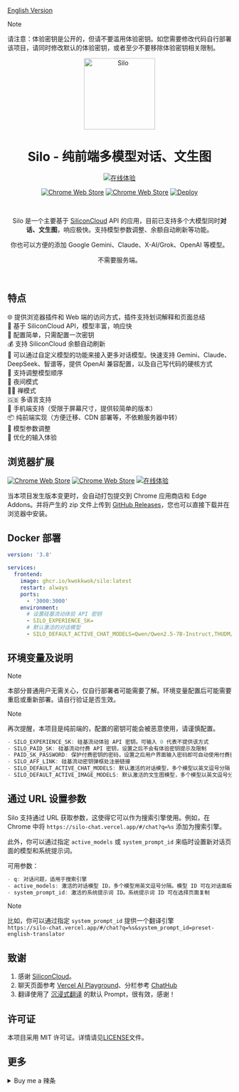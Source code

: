 [English Version](https://github.com/KwokKwok/Silo/blob/main/README_EN.md)

> [!NOTE]
> 请注意：体验密钥是公开的，但请不要滥用体验密钥。如您需要修改代码自行部署该项目，请同时修改默认的体验密钥，或者至少不要移除体验密钥相关限制。

<p align="center"><a href="https://silo-chat.vercel.app" target="_blank" rel="noreferrer noopener"><img style="width:160px" alt="Silo" src="https://silo-chat.vercel.app/logo.svg"></a></p>
<h1 align="center">Silo - 纯前端多模型对话、文生图</h1>

<p align="center"><a target="_blank" rel="noreferrer noopener" href="https://silo-chat.vercel.app"><img alt="在线体验" src="https://img.shields.io/badge/在线体验-112418.svg?&style=for-the-badge&logo=safari&logoColor=white"></a></p>
<p align="center"><a rel="noreferrer noopener" target="_blank" href="https://chromewebstore.google.com/detail/nakohnjaacfmjiodegibhnepfmioejln"><img alt="Chrome Web Store" src="https://img.shields.io/badge/安装 Chrome 扩展-141e24.svg?&style=for-the-badge&logo=google-chrome&logoColor=white"></a> <a rel="noreferrer noopener" target="_blank" href="https://microsoftedge.microsoft.com/addons/detail/silo-siliconcloud-api-p/kjfjhcmdndibdlfofffhoehailbdlbod"><img alt="Chrome Web Store" src="https://img.shields.io/badge/安装 Edge 扩展-141e24.svg?&style=for-the-badge&logo=microsoft-edge&logoColor=white"></a> 
<a target="_blank" rel="noreferrer noopener" href="https://vercel.com/new/clone?repository-url=https%3A%2F%2Fgithub.com%2FKwokKwok%2FSilo.git&project-name=silo&repository-name=silo&env=SILO_EXPERIENCE_SK&envDescription=%E8%BE%93%E5%85%A5%200%20%E8%A1%A8%E7%A4%BA%E4%B8%8D%E6%8F%90%E4%BE%9B%E4%BD%93%E9%AA%8C%E5%AF%86%E9%92%A5%E6%96%B9%E5%BC%8F%E8%AE%BF%E9%97%AE%EF%BC%8C%E6%9B%B4%E5%A4%9A%E7%8E%AF%E5%A2%83%E5%8F%98%E9%87%8F%E5%8F%AF%E6%9F%A5%E7%9C%8B%20GitHub%20README%20%E8%AF%B4%E6%98%8E&envLink=https%3A%2F%2Fgithub.com%2FKwokKwok%2FSilo%3Ftab%3Dreadme-ov-file%23%E7%8E%AF%E5%A2%83%E5%8F%98%E9%87%8F%E5%8F%8A%E8%AF%B4%E6%98%8E"><img alt="Deploy" src="https://img.shields.io/badge/部署到 Vercel-000000?style=for-the-badge&logo=vercel&logoColor=white"></a></p>

<br/>
<p align="center">Silo 是一个主要基于  <a target="_blank" href="https://siliconflow.cn/zh-cn/siliconcloud" target="_blank">SiliconCloud</a>  API 的应用，目前已支持多个大模型同时<b>对话、文生图</b>，响应极快。支持模型参数调整、余额自动刷新等功能。</p>
<p align="center">你也可以方便的添加 Google Gemini、Claude、X-AI/Grok、OpenAI 等模型。</p>
<p align="center">不需要服务端。</p>
<br/>

## 特点

🌐 提供浏览器插件和 Web 端的访问方式，插件支持划词解释和页面总结<br>
🚀 基于 SiliconCloud API，模型丰富，响应快<br>
🔑 配置简单，只需配置一次密钥<br>
💰 支持 SiliconCloud 余额自动刷新<br>
🧩 可以通过自定义模型的功能来接入更多对话模型。快速支持 Gemini、Claude、DeepSeek、智谱等，提供 OpenAI 兼容配置，以及自己写代码的硬核方式<br>
🔄 支持调整模型顺序<br>
🌙 夜间模式<br>
🧘‍♂️ 禅模式<br>
🇬🇧 多语言支持 <br>
📱 手机端支持（受限于屏幕尺寸，提供较简单的版本）<br>
📦 纯前端实现（方便迁移、CDN 部署等，不依赖服务器中转）<br>
🔧 模型参数调整<br>
💬 优化的输入体验<br>

<!-- ![dark](./docs/dark.png)
![light](./docs/light.png)
<img src="./docs/mobile.jpg" alt="mobile" width="250"> -->

## 浏览器扩展

<p align="left"><a target="_blank" rel="noreferrer noopener" href="https://chromewebstore.google.com/detail/nakohnjaacfmjiodegibhnepfmioejln"><img alt="Chrome Web Store" src="https://img.shields.io/badge/安装 Chrome 扩展-141e24.svg?&style=for-the-badge&logo=google-chrome&logoColor=white"></a>
<a rel="noreferrer noopener" target="_blank" href="https://microsoftedge.microsoft.com/addons/detail/silo-siliconcloud-api-p/kjfjhcmdndibdlfofffhoehailbdlbod"><img alt="Chrome Web Store" src="https://img.shields.io/badge/安装 Edge 扩展-141e24.svg?&style=for-the-badge&logo=microsoft-edge&logoColor=white"></a> 
<a target="_blank" rel="noreferrer noopener" href="https://github.com/KwokKwok/SiloChat/releases"><img alt="在线体验" src="https://img.shields.io/badge/RELEASES-181717.svg?&style=for-the-badge&logo=github&logoColor=white"></a></p>

当本项目发生版本变更时，会自动打包提交到 Chrome 应用商店和 Edge Addons。并将产生的 zip 文件上传到 [GitHub Releases](https://github.com/KwokKwok/SiloChat/releases)，您也可以直接下载并在浏览器中安装。

## Docker 部署

```yaml
version: '3.8'

services:
  frontend:
    image: ghcr.io/kwokkwok/silo:latest
    restart: always
    ports:
      - '3000:3000'
    environment:
      # 设置硅基流动体验 API 密钥
      - SILO_EXPERIENCE_SK=
      # 默认激活的对话模型
      - SILO_DEFAULT_ACTIVE_CHAT_MODELS=Qwen/Qwen2.5-7B-Instruct,THUDM/glm-4-9b-chat,01-ai/Yi-1.5-9B-Chat-16K
```

## 环境变量及说明

> [!NOTE]
> 本部分普通用户无需关心，仅自行部署者可能需要了解。环境变量配置后可能需要重启或重新部署。请自行验证是否生效。

> [!NOTE]
> 再次提醒，本项目是纯前端的，配置的密钥可能会被恶意使用，请谨慎配置。

```js
- SILO_EXPERIENCE_SK: 硅基流动体验 API 密钥。可输入 0 代表不提供该方式
- SILO_PAID_SK: 硅基流动付费 API 密钥，设置之后不会有体验密钥提示及限制
- PAID_SK_PASSWORD: 保护付费密钥的密码，设置之后用户界面输入密码即可自动使用付费密钥。设置 SILO_PAID_SK 时强烈建议同时设置该变量。请注意，该变量不以 SILO_ 开头
- SILO_AFF_LINK: 硅基流动密钥弹框处注册链接
- SILO_DEFAULT_ACTIVE_CHAT_MODELS: 默认激活的对话模型，多个模型以英文逗号分隔
- SILO_DEFAULT_ACTIVE_IMAGE_MODELS: 默认激活的文生图模型，多个模型以英文逗号分隔
```

## 通过 URL 设置参数

Silo 支持通过 URL 获取参数，这使得它可以作为搜索引擎使用。例如，在 Chrome 中将 `https://silo-chat.vercel.app/#/chat?q=%s` 添加为搜索引擎。

此外，你可以通过指定 `active_models` 或 `system_prompt_id` 来临时设置新对话页面的模型和系统提示词。

可用参数：

```js
- q: 对话问题，适用于搜索引擎
- active_models: 激活的对话模型 ID，多个模型用英文逗号分隔。模型 ID 可在对话面板中复制
- system_prompt_id: 激活的系统提示词 ID。系统提示词 ID 可在选择页面复制
```

> [!NOTE]
> 比如，你可以通过指定 `system_prompt_id` 提供一个翻译引擎<br>`https://silo-chat.vercel.app/#/chat?q=%s&system_prompt_id=preset-english-translator`

## 致谢

1. 感谢 [SiliconCloud](https://siliconflow.cn/zh-cn/siliconcloud)。
1. 聊天页面参考 [Vercel AI Playground](https://sdk.vercel.ai/playground)、分栏参考 [ChatHub](https://chathub.gg/)
1. 翻译使用了 [沉浸式翻译](https://immersivetranslate.com/zh-Hans/) 的默认 Prompt，很有效，感谢！

## 许可证

本项目采用 MIT 许可证。详情请见[LICENSE](LICENSE)文件。

## 更多

<details>
<summary>Buy me a 辣条</summary>

### Buy me a 辣条

> 感谢 [黄少侠@即刻](https://m.okjike.com/users/18C4EC79-964F-4DF5-8D63-033A2345B2ED) 的提议。本项目开源且完全免费，如果您觉得本项目对您有用，欢迎 Buy me a 辣条~

<img src="https://i.imgur.com/Z8zXeSP.jpeg" alt="Buy Me A Coffee" width="224">
</details>
